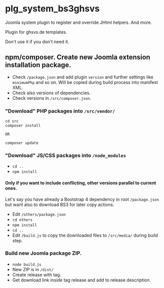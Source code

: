 # plg_system_bs3ghsvs
Joomla system plugin to register and override JHtml helpers. And more.

Plugin for ghsvs.de templates.

Don't use it if you don't need it.

## npm/composer. Create new Joomla extension installation package.

- Check `/package.json` and add plugin `version` and further settings like `minimumPhp` and so on. Will be copied during build process into manifest XML.
- Check also versions of dependencies.
- Check versions in `/src/composer.json`.

### "Download" PHP packages into `/src/vendor/`

```
cd src
composer install

OR

composer update
```

### "Download" JS/CSS packages into `/node_modules`
- `cd ..`
- `npm install`

#### Only if you want to include conflicting, other versions parallel to current ones.

Let's say you have already a Bootstrap 4 dependency in root `/package.json` but want also to download BS3 for later copy actions:

- Edit `/others/package.json`
- `cd others`
- `npm install`
- `cd ..`
- Edit `/build.js` to copy the downloaded files to `/src/media/` during build step.
 
### Build new Joomla package ZIP.

- `node build.js`
- New ZIP is in `/dist/`
- Create release with tag.
- Get download link inside tag release and add to release description.

